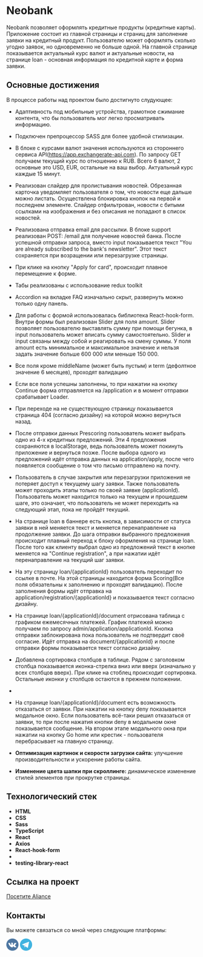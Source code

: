 
# Neobank

Neobank позволяет оформлять кредитные продукты (кредитные карты). Приложение состоит из главной страницы и страниц для заполнение заявки на кредитный продукт. Пользователю может оформлять сколько угодно заявок, но одновременно не больше одной. На главной странице показывается актуальный курс валют и актуальные новости, на странице loan - основная информация по кредитной карте и форма заявки.

## Основные достижения

В процессе работы над проектом было достигнуто слудующее:

- Адаптивность под мобильные устройства, грамотное сжимание контента, что бы пользователь мог легко просматривать информацию.
- Подключен препроцессор SASS для более удобной стилизации.
- В блоке с курсами валют значения используются из стороннего сервиса API(https://app.exchangerate-api.com). По запросу GET получаем текущий курс по отношению к RUB. Всего 6 валют, 2 основные это USD, EUR, остальные на ваш выбор. Актуальный курс каждые 15 минут.
- Реализован слайдер для пролистывания новостей. Обрезанная карточка уведомляет пользователя о том, что новости еще дальше можно листать. Осуществлена блокировка кнопок на первой и последнем элементе. Слайдер отфильтрован, новости с битыми ссылками на изображения и без описания не попадают в список новостей.
- Реализована отправка email для рассылки. В блоке support реализован POST: /email для получение новостей банка. После успешной отправки запроса, вместо input показывается текст "You are already subscribed to the bank's newsletter". Этот текст сохраняется при возращении или перезагрузке страницы.
- При клике на кнопку "Apply for card", происходит плавное перемещение к форме.
- Табы реализованы с использование redux toolkit
- Accordion на вкладке FAQ изначально скрыт, развернуть можно только одну панель.
- Для работы с формой использовалась библиотека React-hook-form.
  Внутри формы был реализован Slider для поля amount. Slider позволяет пользователю выставлять сумму при помощи бегунка, в input пользователь может вписать сумму самостоятельно. Slider и input связаны между собой и реагировать на смену суммы. У поля amount есть минимальное и максимальное значение и нельзя задать значение больше 600 000 или меньше 150 000.
- Все поля кроме middleName (может быть пустым) и term (дефолтное значение 6 месяцев), проходят валидацию
- Если все поля успешны заполнены, то при нажатии на кнопку Continue форма отправляется на /application и в момент отправки срабатывает Loader.
- При переходе на не существующую страницу показывается страница 404 (согласно дизайну) на которой можно вернуться назад.
- После отправки данных Prescoring пользователь может выбрать одно из 4-х кредитных предложений. Эти 4 предложения сохраняются в localStorage, ведь пользователь может покинуть приложение и вернуться позже. После выбора одного из предложений идёт отправка данных на application/apply, после чего появляется сообщение о том что письмо отправлено на почту.

- Пользователь в случае закрытия или перезагрузки приложения не потеряет доступ к текущему шагу заявки. Также пользователь может проходить этапы только по своей заявке (applicationId). Пользователь может находится только на текущем и прошедшем шаге, это означает, что пользователь не может переходить на следующий этап, пока не пройдёт текущий.
- На странице loan в баннере есть кнопка, в зависимости от статуса заявки в ней меняется текст и меняется перенаправление на продолжение заявки. До шага отправки выбранного предложения происходит плавный переход к блоку оформления на странице loan. После того как клиенту выбрал одно из предложений текст в кнопке меняется на "Continue registration", а при нажатии идёт перенаправление на текущий шаг заявки.

- На эту страницу loan/{applicationId} пользователь переходит по ссылке в почте. На этой страницы находится форма Scoring(Все поля обязательны к заполнению и проходят валидацию). После заполнения формы идёт отправка на application/registration/{applicationId} и показывается текст согласно дизайну.

- На странице loan/{applicationId}/document отрисована таблица с графиком ежемесячных платежей. График платежей можно получаем по запросу admin/application/applicationId. Кнопка отправки заблокирована пока пользователь не подтвердит своё согласие. Идёт отправка на document/{applicationId} и после отправки формы показывается текст согласно дизайну.

- Добавлена сортировка столбцов в таблице. Рядом с заголовком столбца показывается иконка-стрелка вниз или вверх (изначально у всех столбцов вверх). При клике на стоблец происходит сортировка. Остальные иконки у столбцов остаются в прежнем положении.
- 
- На странице loan/{applicationId}/document есть возможность отказаться от заявки. При нажатии на кнопку deny показывается модальное окно. Если пользователь всё-таки решил отказаться от заявки, то при после нажатия кнопки deny в модальном окне показывается сообщение. На втором этапе модального окна при нажатии на кнопку Go home или крестик - пользователя перебрасывает на главную страницу.

- **Оптимизация картинок и скорости загрузки сайта:** улучшение производительности и ускорение работы сайта.
- **Изменение цвета шапки при скроллинге:** динамическое изменение стилей элементов при прокрутке страницы.

## Технологический стек

- **HTML**
- **CSS**
- **Sass**
- **TypeScript**
- **React**
- **Axios**
- **React-hook-form**
- 
- **testing-library-react**

## Ссылка на проект

[Посетите Aliance](https://ageev-alexey.ru/Aliance/)

## Контакты

Вы можете связаться со мной через следующие платформы:

<a href="https://vk.com/id321802975"><img src="https://github.com/Alexey917/Alexey917/blob/main/assets/vk.png" width="32" height="32" /></a>
<a href="https://t.me/Alexey917"><img src="https://github.com/Alexey917/Alexey917/blob/main/assets/tg.png" width="32" height="32" /></a>
